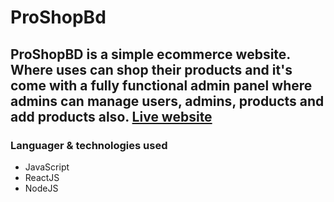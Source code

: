 # **ProShopBd**

ProShopBD is a simple ecommerce website. Where uses can shop their products and it's come with a fully functional admin panel where admins can manage users, admins, products and add products also.
[Live website](proshopbd.herokuapp.com)
---

### **Languager & technologies used**
* JavaScript
* ReactJS
* NodeJS
